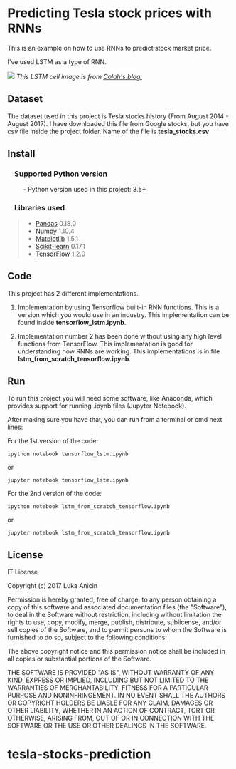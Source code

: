 # Predicting Tesla stock prices with RNNs

This is an example on how to use RNNs to predict stock market price.

I've used LSTM as a type of RNN.

![](lstm_cell.png)
*This LSTM cell image is from [Colah's blog.](http://colah.github.io/posts/2015-08-Understanding-LSTMs/)*

## Dataset

The dataset used in this project is Tesla stocks history (From August 2014 - August 2017). I have downloaded this file from Google stocks, but you have *csv* file inside the project folder. Name of the file is **tesla_stocks.csv**.

## Install

### &nbsp;&nbsp;&nbsp; Supported Python version
&nbsp;&nbsp;&nbsp;&nbsp;&nbsp;&nbsp;&nbsp;&nbsp;&nbsp;- Python version used in this project: 3.5+

### &nbsp;&nbsp;&nbsp; Libraries used

> *  [Pandas](http://pandas.pydata.org) 0.18.0
> *  [Numpy](http://www.numpy.org) 1.10.4
> *  [Matplotlib](https://matplotlib.org) 1.5.1
> *  [Scikit-learn](http://scikit-learn.org/stable/) 0.17.1
> *  [TensorFlow](https://www.tensorflow.org) 1.2.0

## Code

This project has 2 different implementations.

1. Implementation by using Tensorflow built-in RNN functions. This is a version which you would use in an industry. This implementation can be found inside **tensorflow_lstm.ipynb**.

2.  Implementation number 2 has been done without using any high level functions from TensorFlow. This implementation is good for understanding how RNNs are working. This implementations is in file **lstm_from_scratch_tensorflow.ipynb**.

## Run

To run this project you will need some software, like Anaconda, which provides support for running .ipynb files (Jupyter Notebook).

After making sure you have that, you can run from a terminal or cmd next lines:

For the 1st version of the code:

`ipython notebook tensorflow_lstm.ipynb`

or

`jupyter notebook tensorflow_lstm.ipynb`

For the 2nd version of the code:

`ipython notebook lstm_from_scratch_tensorflow.ipynb`

or

`jupyter notebook lstm_from_scratch_tensorflow.ipynb`


## License

IT License

Copyright (c) 2017 Luka Anicin

Permission is hereby granted, free of charge, to any person obtaining a copy
of this software and associated documentation files (the "Software"), to deal
in the Software without restriction, including without limitation the rights
to use, copy, modify, merge, publish, distribute, sublicense, and/or sell
copies of the Software, and to permit persons to whom the Software is
furnished to do so, subject to the following conditions:

The above copyright notice and this permission notice shall be included in all
copies or substantial portions of the Software.

THE SOFTWARE IS PROVIDED "AS IS", WITHOUT WARRANTY OF ANY KIND, EXPRESS OR
IMPLIED, INCLUDING BUT NOT LIMITED TO THE WARRANTIES OF MERCHANTABILITY,
FITNESS FOR A PARTICULAR PURPOSE AND NONINFRINGEMENT. IN NO EVENT SHALL THE
AUTHORS OR COPYRIGHT HOLDERS BE LIABLE FOR ANY CLAIM, DAMAGES OR OTHER
LIABILITY, WHETHER IN AN ACTION OF CONTRACT, TORT OR OTHERWISE, ARISING FROM,
OUT OF OR IN CONNECTION WITH THE SOFTWARE OR THE USE OR OTHER DEALINGS IN THE
SOFTWARE.
# tesla-stocks-prediction
